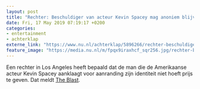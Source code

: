 ```yaml
---
layout: post
title: "Rechter: Beschuldiger van acteur Kevin Spacey mag anoniem blijven"
date: Fri, 17 May 2019 07:19:17 +0200
categories: 
- entertainment 
- achterklap 
externe_link: "https://www.nu.nl/achterklap/5896266/rechter-beschuldiger-van-acteur-kevin-spacey-mag-anoniem-blijven.html"
feature_image: "https://media.nu.nl/m/fpqx9iraxhcf_sqr256.jpg/rechter-beschuldiger-van-acteur-kevin-spacey-mag-anoniem-blijven.jpg"
---
```


Een rechter in Los Angeles heeft bepaald dat de man die de Amerikaanse acteur Kevin Spacey aanklaagt voor aanranding zijn identiteit niet hoeft prijs te geven. Dat meldt <a href="https://theblast.com/kevin-spacey-sexual-battery-accuser-identity-not-revealed/" target="_blank">The Blast</a>.
